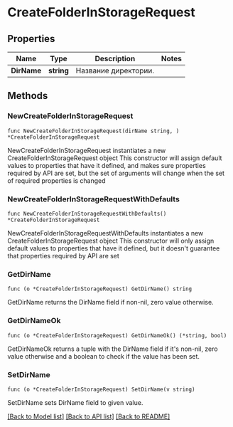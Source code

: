 # CreateFolderInStorageRequest

## Properties

Name | Type | Description | Notes
------------ | ------------- | ------------- | -------------
**DirName** | **string** | Название директории. | 

## Methods

### NewCreateFolderInStorageRequest

`func NewCreateFolderInStorageRequest(dirName string, ) *CreateFolderInStorageRequest`

NewCreateFolderInStorageRequest instantiates a new CreateFolderInStorageRequest object
This constructor will assign default values to properties that have it defined,
and makes sure properties required by API are set, but the set of arguments
will change when the set of required properties is changed

### NewCreateFolderInStorageRequestWithDefaults

`func NewCreateFolderInStorageRequestWithDefaults() *CreateFolderInStorageRequest`

NewCreateFolderInStorageRequestWithDefaults instantiates a new CreateFolderInStorageRequest object
This constructor will only assign default values to properties that have it defined,
but it doesn't guarantee that properties required by API are set

### GetDirName

`func (o *CreateFolderInStorageRequest) GetDirName() string`

GetDirName returns the DirName field if non-nil, zero value otherwise.

### GetDirNameOk

`func (o *CreateFolderInStorageRequest) GetDirNameOk() (*string, bool)`

GetDirNameOk returns a tuple with the DirName field if it's non-nil, zero value otherwise
and a boolean to check if the value has been set.

### SetDirName

`func (o *CreateFolderInStorageRequest) SetDirName(v string)`

SetDirName sets DirName field to given value.



[[Back to Model list]](../README.md#documentation-for-models) [[Back to API list]](../README.md#documentation-for-api-endpoints) [[Back to README]](../README.md)


